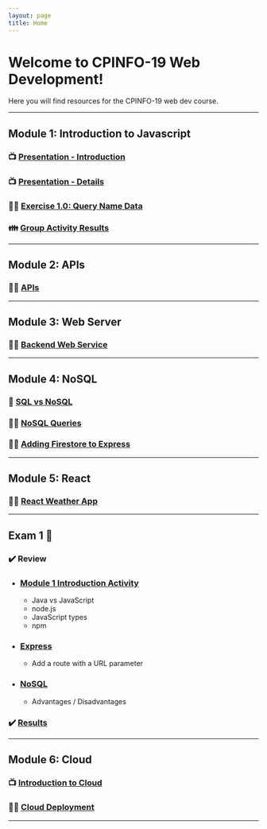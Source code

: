 ```yaml
---
layout: page
title: Home
---
```


<!-- <div class="jumbotron">
  <h1 class="display-4">Welcome to CPINFO-19 Web Development!</h1>
  <p class="lead">Here you will find resources for the CPINFO-19 web dev course.</p>
</div> -->

# Welcome to CPINFO-19 Web Development!

Here you will find resources for the CPINFO-19 web dev course.

---

## Module 1: Introduction to Javascript

### 📺 [Presentation - Introduction](m1/intro.html)

### 📺 [Presentation - Details](m1/details.html)

### 👩‍🔧 [Exercise 1.0: Query Name Data](m1/names.html)

### 👪 [Group Activity Results](m1/group-activity)

---

## Module 2: APIs

### 👩‍🔧 [APIs](m2/apis.html)

---

## Module 3: Web Server

### 👩‍🔧 [Backend Web Service](m3/backend-web-server.md)

---

## Module 4: NoSQL

### 📝 [SQL vs NoSQL](m4/nosql-vs-sql)

### 👩‍🔧 [NoSQL Queries](m4/nosql-queries)

### 👩‍🔧 [Adding Firestore to Express](m4/express-nosql)

---

## Module 5: React

### 👩‍🔧 [React Weather App](m5/react-weather)

---

## Exam 1 📝

### ✔️ Review

- ### [Module 1 Introduction Activity](m1/group-activity)
  - Java vs JavaScript
  - node.js
  - JavaScript types
  - npm
- ### [Express](m3/backend-web-server)
  - Add a route with a URL parameter
- ### [NoSQL](m4/nosql-vs-sql)
  - Advantages / Disadvantages

### ✔️ [Results](https://docs.google.com/spreadsheets/d/e/2PACX-1vR7z7a0i6DBzkh7M4pu3MpoBQPoFksyp6Wafu8MXNSi_neBc8lno5jGIDISBhsB-VE0Jrp6i6zYvMjx/pubhtml?gid=1743361712&single=true)

---

## Module 6: Cloud

### 📺 [Introduction to Cloud](m6/cloud-intro)

### 👩‍🔧 [Cloud Deployment](m6/cloud-deployment)

---

<!-- ## Exam 2 📝

## [Vote](https://vote.cpinfo19.cecilecody.life)

- [vote app source](https://github.com/codyzu/cpinfo19-vote) -->

<!-- <div class="card border-info" style="max-width: 50em">
  <h2 class="card-header">Module 1: JavaScript Intro</h2>
  <div class="card-body">
    <a href="module1.html" class="btn btn-primary">Presentation</a>
  </div>
</div> -->
